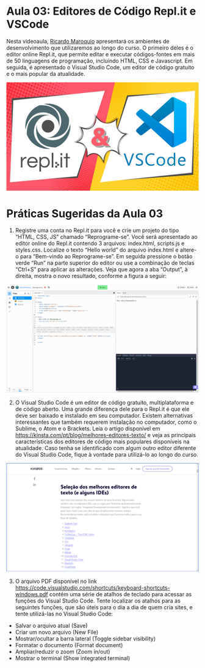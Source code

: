# Aula 03: Editores de Código Repl.it e VSCode

Nesta videoaula, [Ricardo Maroquio](https://github.com/maroquio) apresentará os ambientes de desenvolvimento que utilizaremos ao longo do curso. O primeiro deles é o editor online Repl.it, que permite editar e executar códigos-fontes em mais de 50 linguagens de programação, incluindo HTML, CSS e Javascript. Em seguida, é apresentado o Visual Studio Code, um editor de código gratuito e o mais popular da atualidade.

[![Assistir no YouTube](./img/maxresdefault.jpg)](https://youtu.be/8x6sip-w0Wo)

# Práticas Sugeridas da Aula 03

1. Registre uma conta no Repl.it para você e crie um projeto do tipo “HTML, CSS, JS” chamado “Reprograme-se”. Você será apresentado ao editor online do Repl.it contendo 3 arquivos: index.html, scripts.js e styles.css. Localize o texto “Hello world” do arquivo index.html e altere-o para “Bem-vindo ao Reprograme-se”. Em seguida pressione o botão verde “Run” na parte superior do editor ou use a combinação de teclas “Ctrl+S” para aplicar as alterações. Veja que agora a aba “Output”, à direita, mostra o novo resultado, conforme a figura a seguir:

[![Repl.it](./img/image01.png)](https://replit.com/)

2. O Visual Studio Code é um editor de código gratuito, multiplataforma e de código aberto. Uma grande diferença dele para o Repl.it é que ele deve ser baixado e instalado em seu computador. Existem alternativas interessantes que também requerem instalação no computador, como o Sublime, o Atom e o Brackets. Leia o artigo disponível em https://kinsta.com/pt/blog/melhores-editores-texto/ e veja as principais características dos editores de código mais populares disponíveis na atualidade. Caso tenha se identificado com algum outro editor diferente do Visual Studio Code, fique à vontade para utilizá-lo ao longo do curso.

[![Kinsta](./img/image02.png)](https://kinsta.com/pt/blog/melhores-editores-texto/)

3. O arquivo PDF disponível no link https://code.visualstudio.com/shortcuts/keyboard-shortcuts-windows.pdf contém uma série de atalhos de teclado para acessar as funções do Visual Studio Code. Tente localizar os atalhos para as seguintes funções, que são úteis para o dia a dia de quem cria sites, e tente utilizá-las no Visual Studio Code:

- Salvar o arquivo atual (Save)
- Criar um novo arquivo (New File)
- Mostrar/ocultar a barra lateral (Toggle sidebar visibility)
- Formatar o documento (Format document)
- Ampliar/reduzir o zoom (Zoom in/out)
- Mostrar o terminal (Show integrated terminal)

